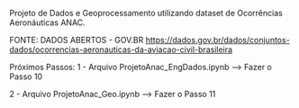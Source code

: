 Projeto de Dados e Geoprocessamento utilizando dataset de Ocorrências Aeronáuticas ANAC.

FONTE: DADOS ABERTOS - GOV.BR
https://dados.gov.br/dados/conjuntos-dados/ocorrencias-aeronauticas-da-aviacao-civil-brasileira

Próximos Passos:
1 - Arquivo ProjetoAnac_EngDados.ipynb --> Fazer o Passo 10

2 - Arquivo ProjetoAnac_Geo.ipynb --> Fazer o Passo 11